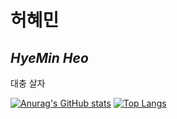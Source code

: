 <!--
**Hansimhae/Hansimhae** is a ✨ _special_ ✨ repository because its `README.md` (this file) appears on your GitHub profile.

Here are some ideas to get you started:

- 🔭 I’m currently working on ...
- 🌱 I’m currently learning ...
- 👯 I’m looking to collaborate on ...
- 🤔 I’m looking for help with ...
- 💬 Ask me about ...
- 📫 How to reach me: ...
- 😄 Pronouns: ...
- ⚡ Fun fact: ...
-->

# 허혜민
## _HyeMin Heo_

대충 살자

[![Anurag's GitHub stats](https://github-readme-stats.vercel.app/api?username=Hansimhae)](https://github.com/anuraghazra/github-readme-stats)
[![Top Langs](https://github-readme-stats.vercel.app/api/top-langs/?username=Hansimhae)](https://github.com/anuraghazra/github-readme-stats)
